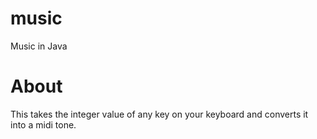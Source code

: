 music
========

Music in Java

# About
This takes the integer value of any key on your keyboard and converts it into a midi tone.
